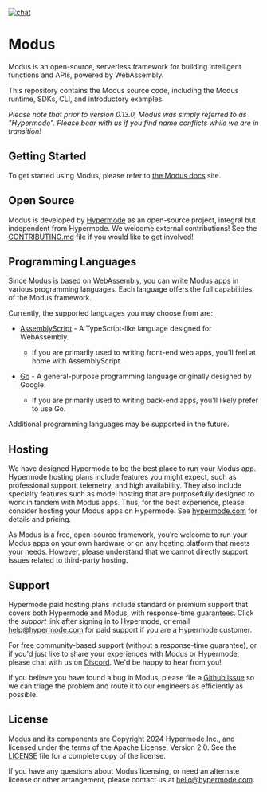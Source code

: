 <!-- markdownlint-disable first-line-heading -->
[![chat](https://img.shields.io/discord/1267579648657850441)](https://discord.gg/NJQ4bJpffF)

# Modus

Modus is an open-source, serverless framework for building intelligent functions and APIs, powered by WebAssembly.

This repository contains the Modus source code, including the Modus runtime, SDKs, CLI, and introductory examples.

_Please note that prior to version 0.13.0, Modus was simply referred to as "Hypermode".  Please bear with us if you find name conflicts while we are in transition!_

## Getting Started

To get started using Modus, please refer to [the Modus docs](https://docs.hypermode.com/modus) site.

## Open Source

Modus is developed by [Hypermode](https://hypermode.com/) as an open-source project, integral but independent from Hypermode.
We welcome external contributions!  See the [CONTRIBUTING.md](./CONTRIBUTING.md) file if you would like to get involved!

## Programming Languages

Since Modus is based on WebAssembly, you can write Modus apps in various programming languages.
Each language offers the full capabilities of the Modus framework.

Currently, the supported languages you may choose from are:

- [AssemblyScript](https://www.assemblyscript.org/) - A TypeScript-like language designed for WebAssembly.
  - If you are primarily used to writing front-end web apps, you'll feel at home with AssemblyScript.

- [Go](https://go.dev/) - A general-purpose programming language originally designed by Google.
  - If you are primarily used to writing back-end apps, you'll likely prefer to use Go.

Additional programming languages may be supported in the future.

## Hosting

We have designed Hypermode to be the best place to run your Modus app.
Hypermode hosting plans include features you might expect, such as professional support, telemetry, and high availability.
They also include specialty features such as model hosting that are purposefully designed to work in tandem with Modus apps.
Thus, for the best experience, please consider hosting your Modus apps on Hypermode.
See [hypermode.com](https://hypermode.com/) for details and pricing.

As Modus is a free, open-source framework, you’re welcome to run your Modus apps on your own hardware or on any
hosting platform that meets your needs.  However, please understand that we cannot directly support issues related
to third-party hosting.

## Support

Hypermode paid hosting plans include standard or premium support that covers both Hypermode and Modus, with response-time guarantees.
Click the _support_ link after signing in to Hypermode, or email help@hypermode.com for paid support if you are a Hypermode customer.

For free community-based support (without a response-time guarantee), or if you'd just like to share your experiences with
Modus or Hypermode, please chat with us on [Discord](https://discord.gg/NJQ4bJpffF).
We'd be happy to hear from you!

If you believe you have found a bug in Modus, please file a [Github issue](https://github.com/hypermodeinc/modus/issues)
so we can triage the problem and route it to our engineers as efficiently as possible.

## License

Modus and its components are Copyright 2024 Hypermode Inc., and licensed under the terms of the Apache License, Version 2.0.
See the [LICENSE](./LICENSE) file for a complete copy of the license.

If you have any questions about Modus licensing, or need an alternate license or other arrangement, please contact us at hello@hypermode.com.
